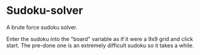 # Sudoku-solver
A brute force sudoku solver.

Enter the sudoku into the "board" variable as if it were a 9x9 grid and click start. The pre-done one is an extremely difficult sudoku so it takes a while.
